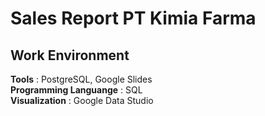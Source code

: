 # **Sales Report PT Kimia Farma**

## **Work Environment**
**Tools**                   : PostgreSQL, Google Slides<br>
**Programming Languange**   : SQL<br>
**Visualization**           : Google Data Studio<br>
